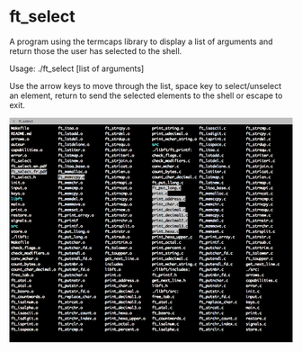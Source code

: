 # ft_select

A program using the termcaps library to display a list of arguments and return those the user has selected to the shell.

Usage: ./ft_select [list of arguments]

Use the arrow keys to move through the list, space key to select/unselect an element, return to send the selected elements to the shell or escape to exit.

![Sample screenshot](sample_screenshot.png "Sample screenshot")
